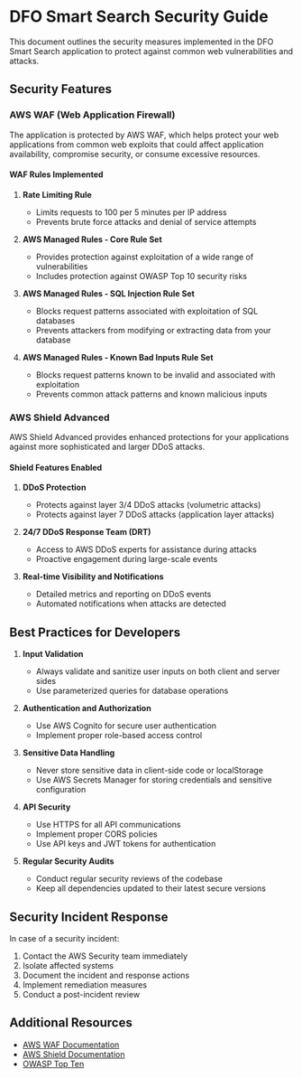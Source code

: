 # DFO Smart Search Security Guide

This document outlines the security measures implemented in the DFO Smart Search application to protect against common web vulnerabilities and attacks.

## Security Features

### AWS WAF (Web Application Firewall)

The application is protected by AWS WAF, which helps protect your web applications from common web exploits that could affect application availability, compromise security, or consume excessive resources.

#### WAF Rules Implemented

1. **Rate Limiting Rule**
   - Limits requests to 100 per 5 minutes per IP address
   - Prevents brute force attacks and denial of service attempts

2. **AWS Managed Rules - Core Rule Set**
   - Provides protection against exploitation of a wide range of vulnerabilities
   - Includes protection against OWASP Top 10 security risks

3. **AWS Managed Rules - SQL Injection Rule Set**
   - Blocks request patterns associated with exploitation of SQL databases
   - Prevents attackers from modifying or extracting data from your database

4. **AWS Managed Rules - Known Bad Inputs Rule Set**
   - Blocks request patterns known to be invalid and associated with exploitation
   - Prevents common attack patterns and known malicious inputs

### AWS Shield Advanced

AWS Shield Advanced provides enhanced protections for your applications against more sophisticated and larger DDoS attacks.

#### Shield Features Enabled

1. **DDoS Protection**
   - Protects against layer 3/4 DDoS attacks (volumetric attacks)
   - Protects against layer 7 DDoS attacks (application layer attacks)

2. **24/7 DDoS Response Team (DRT)**
   - Access to AWS DDoS experts for assistance during attacks
   - Proactive engagement during large-scale events

3. **Real-time Visibility and Notifications**
   - Detailed metrics and reporting on DDoS events
   - Automated notifications when attacks are detected

## Best Practices for Developers

1. **Input Validation**
   - Always validate and sanitize user inputs on both client and server sides
   - Use parameterized queries for database operations

2. **Authentication and Authorization**
   - Use AWS Cognito for secure user authentication
   - Implement proper role-based access control

3. **Sensitive Data Handling**
   - Never store sensitive data in client-side code or localStorage
   - Use AWS Secrets Manager for storing credentials and sensitive configuration

4. **API Security**
   - Use HTTPS for all API communications
   - Implement proper CORS policies
   - Use API keys and JWT tokens for authentication

5. **Regular Security Audits**
   - Conduct regular security reviews of the codebase
   - Keep all dependencies updated to their latest secure versions

## Security Incident Response

In case of a security incident:

1. Contact the AWS Security team immediately
2. Isolate affected systems
3. Document the incident and response actions
4. Implement remediation measures
5. Conduct a post-incident review

## Additional Resources

- [AWS WAF Documentation](https://docs.aws.amazon.com/waf/latest/developerguide/what-is-aws-waf.html)
- [AWS Shield Documentation](https://docs.aws.amazon.com/waf/latest/developerguide/shield-chapter.html)
- [OWASP Top Ten](https://owasp.org/www-project-top-ten/)